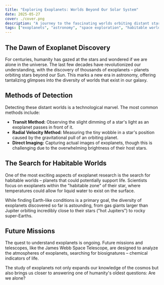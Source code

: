 ```yaml
---
title: "Exploring Exoplanets: Worlds Beyond Our Solar System"
date: 2025-05-27
cover: ./cover.png
description: "A journey to the fascinating worlds orbiting distant stars, and the search for habitable exoplanets."
tags: ["exoplanets", "astronomy", "space exploration", "habitable worlds"]
---
```


## The Dawn of Exoplanet Discovery

For centuries, humanity has gazed at the stars and wondered if we are alone in the universe. The last few decades have revolutionized our understanding, with the discovery of thousands of exoplanets – planets orbiting stars beyond our Sun. This marks a new era in astronomy, offering tantalizing glimpses into the diversity of worlds that exist in our galaxy.

## Methods of Detection

Detecting these distant worlds is a technological marvel. The most common methods include:

*   **Transit Method:** Observing the slight dimming of a star's light as an exoplanet passes in front of it.
*   **Radial Velocity Method:** Measuring the tiny wobble in a star's position caused by the gravitational pull of an orbiting planet.
*   **Direct Imaging:** Capturing actual images of exoplanets, though this is challenging due to the overwhelming brightness of their host stars.

## The Search for Habitable Worlds

One of the most exciting aspects of exoplanet research is the search for habitable worlds – planets that could potentially support life. Scientists focus on exoplanets within the "habitable zone" of their star, where temperatures could allow for liquid water to exist on the surface.

While finding Earth-like conditions is a primary goal, the diversity of exoplanets discovered so far is astounding, from gas giants larger than Jupiter orbiting incredibly close to their stars ("hot Jupiters") to rocky super-Earths.

## Future Missions

The quest to understand exoplanets is ongoing. Future missions and telescopes, like the James Webb Space Telescope, are designed to analyze the atmospheres of exoplanets, searching for biosignatures – chemical indicators of life.

The study of exoplanets not only expands our knowledge of the cosmos but also brings us closer to answering one of humanity's oldest questions: Are we alone?
